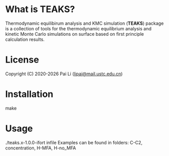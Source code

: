 # What is **TEAKS**?
Thermodynamic equilibirum analysis and KMC simulation (**TEAKS**) package is a collection of tools
for the thermodynamic equilibrium analysis and kinetic Monte Carlo simulations on surface
based on first principle calculation results.

# License
Copyright (C) 2020-2026 Pai Li (lipai@mail.ustc.edu.cn)

# Installation
make

# Usage
./teaks.x-1.0.0-ifort infile
Examples can be found in folders: C-C2, concentration, H-MFA, H-no_MFA
